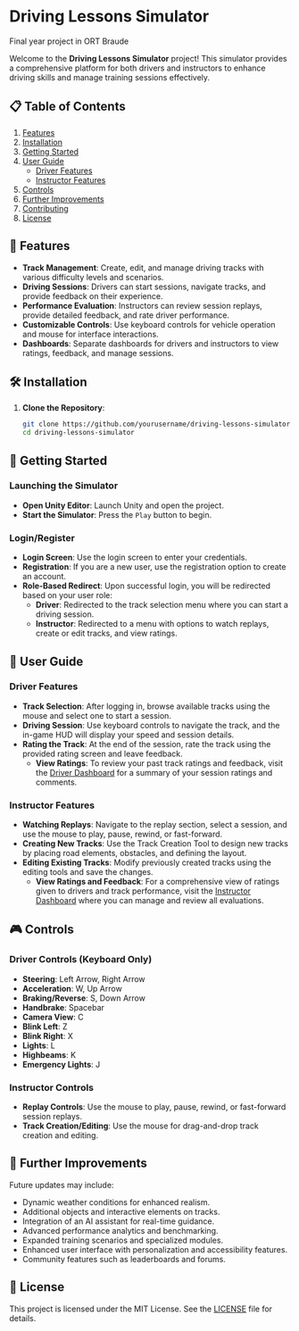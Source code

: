 # Driving Lessons Simulator
Final year project in ORT Braude 

Welcome to the **Driving Lessons Simulator** project! This simulator provides a comprehensive platform for both drivers and instructors to enhance driving skills and manage training sessions effectively.

## 📋 Table of Contents

1. [Features](#features)
2. [Installation](#installation)
3. [Getting Started](#getting-started)
4. [User Guide](#user-guide)
    - [Driver Features](#driver-features)
    - [Instructor Features](#instructor-features)
5. [Controls](#controls)
6. [Further Improvements](#further-improvements)
7. [Contributing](#contributing)
8. [License](#license)

## 🚀 Features

- **Track Management**: Create, edit, and manage driving tracks with various difficulty levels and scenarios.
- **Driving Sessions**: Drivers can start sessions, navigate tracks, and provide feedback on their experience.
- **Performance Evaluation**: Instructors can review session replays, provide detailed feedback, and rate driver performance.
- **Customizable Controls**: Use keyboard controls for vehicle operation and mouse for interface interactions.
- **Dashboards**: Separate dashboards for drivers and instructors to view ratings, feedback, and manage sessions.

## 🛠️ Installation

1. **Clone the Repository**:
   ```bash
   git clone https://github.com/yourusername/driving-lessons-simulator.git
   cd driving-lessons-simulator
   ```

## 🏁 Getting Started

### **Launching the Simulator**

- **Open Unity Editor**: Launch Unity and open the project.
- **Start the Simulator**: Press the `Play` button to begin.

### **Login/Register**

- **Login Screen**: Use the login screen to enter your credentials.
- **Registration**: If you are a new user, use the registration option to create an account.
- **Role-Based Redirect**: Upon successful login, you will be redirected based on your user role:
  - **Driver**: Redirected to the track selection menu where you can start a driving session.
  - **Instructor**: Redirected to a menu with options to watch replays, create or edit tracks, and view ratings.

## 📝 User Guide

### **Driver Features**

- **Track Selection**: After logging in, browse available tracks using the mouse and select one to start a session.
- **Driving Session**: Use keyboard controls to navigate the track, and the in-game HUD will display your speed and session details.
- **Rating the Track**: At the end of the session, rate the track using the provided rating screen and leave feedback.
  - **View Ratings**: To review your past track ratings and feedback, visit the [Driver Dashboard](#) for a summary of your session ratings and comments.

### **Instructor Features**

- **Watching Replays**: Navigate to the replay section, select a session, and use the mouse to play, pause, rewind, or fast-forward.
- **Creating New Tracks**: Use the Track Creation Tool to design new tracks by placing road elements, obstacles, and defining the layout.
- **Editing Existing Tracks**: Modify previously created tracks using the editing tools and save the changes.
  - **View Ratings and Feedback**: For a comprehensive view of ratings given to drivers and track performance, visit the [Instructor Dashboard](#) where you can manage and review all evaluations.

## 🎮 Controls

### **Driver Controls** (Keyboard Only)

- **Steering**: Left Arrow, Right Arrow
- **Acceleration**: W, Up Arrow
- **Braking/Reverse**: S, Down Arrow
- **Handbrake**: Spacebar
- **Camera View**: C
- **Blink Left**: Z
- **Blink Right**: X
- **Lights**: L
- **Highbeams**: K
- **Emergency Lights**: J

### **Instructor Controls**

- **Replay Controls**: Use the mouse to play, pause, rewind, or fast-forward session replays.
- **Track Creation/Editing**: Use the mouse for drag-and-drop track creation and editing.

## 🔧 Further Improvements

Future updates may include:

- Dynamic weather conditions for enhanced realism.
- Additional objects and interactive elements on tracks.
- Integration of an AI assistant for real-time guidance.
- Advanced performance analytics and benchmarking.
- Expanded training scenarios and specialized modules.
- Enhanced user interface with personalization and accessibility features.
- Community features such as leaderboards and forums.

## 📝 License

This project is licensed under the MIT License. See the [LICENSE](LICENSE) file for details.

